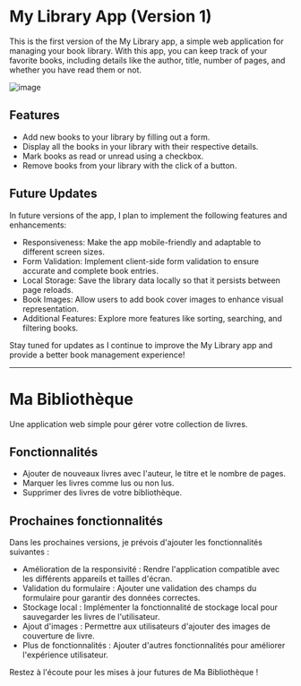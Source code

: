 # My Library App (Version 1)

This is the first version of the My Library app, a simple web application for managing your book library. With this app, you can keep track of your favorite books, including details like the author, title, number of pages, and whether you have read them or not.

![image](https://github.com/cedogithub/library-app/assets/39746523/2e17c2d2-9c03-4a3d-88d5-a9e09b1374e6)

## Features

- Add new books to your library by filling out a form.
- Display all the books in your library with their respective details.
- Mark books as read or unread using a checkbox.
- Remove books from your library with the click of a button.

## Future Updates

In future versions of the app, I plan to implement the following features and enhancements:

- Responsiveness: Make the app mobile-friendly and adaptable to different screen sizes.
- Form Validation: Implement client-side form validation to ensure accurate and complete book entries.
- Local Storage: Save the library data locally so that it persists between page reloads.
- Book Images: Allow users to add book cover images to enhance visual representation.
- Additional Features: Explore more features like sorting, searching, and filtering books.

Stay tuned for updates as I continue to improve the My Library app and provide a better book management experience!

---

# Ma Bibliothèque

Une application web simple pour gérer votre collection de livres.

## Fonctionnalités

- Ajouter de nouveaux livres avec l'auteur, le titre et le nombre de pages.
- Marquer les livres comme lus ou non lus.
- Supprimer des livres de votre bibliothèque.

## Prochaines fonctionnalités

Dans les prochaines versions, je prévois d'ajouter les fonctionnalités suivantes :

- Amélioration de la responsivité : Rendre l'application compatible avec les différents appareils et tailles d'écran.
- Validation du formulaire : Ajouter une validation des champs du formulaire pour garantir des données correctes.
- Stockage local : Implémenter la fonctionnalité de stockage local pour sauvegarder les livres de l'utilisateur.
- Ajout d'images : Permettre aux utilisateurs d'ajouter des images de couverture de livre.
- Plus de fonctionnalités : Ajouter d'autres fonctionnalités pour améliorer l'expérience utilisateur.

Restez à l'écoute pour les mises à jour futures de Ma Bibliothèque !
